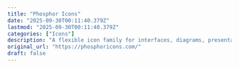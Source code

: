 ```yaml
---
title: "Phosphor Icons"
date: "2025-09-30T00:11:40.379Z"
lastmod: "2025-09-30T00:11:40.379Z"
categories: ["Icons"]
description: "A flexible icon family for interfaces, diagrams, presentations — whatever, really."
original_url: "https://phosphoricons.com/"
draft: false
---
```

